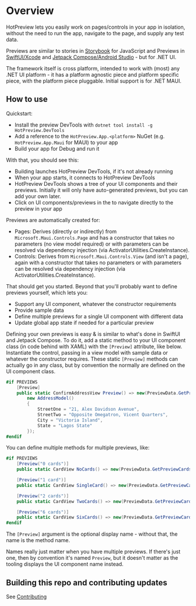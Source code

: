 # Overview

HotPreview lets you easily work on pages/controls in your app in isolation, without the
need to run the app, navigate to the page, and supply any test data.

Previews are similar to stories in [Storybook](https://storybook.js.org/) for JavaScript and Previews in
[SwiftUI/Xcode](https://developer.apple.com/documentation/xcode/previewing-your-apps-interface-in-xcode)
and [Jetpack Compose/Android Studio](https://developer.android.com/develop/ui/compose/tooling/previews) -
but for .NET UI.

The framework itself is cross platform, intended to work with (most) any .NET UI platform -
it has a platform agnostic piece and platform specific piece, with the platform piece pluggable.
Initial support is for .NET MAUI.

## How to use

Quickstart:

- Install the preview DevTools with `dotnet tool install -g HotPreview.DevTools`
- Add a reference to the `HotPreview.App.<platform>` NuGet (e.g. `HotPreview.App.Maui` for MAUI) to your app
- Build your app for Debug and run it

With that, you should see this:
- Building launches HotPreview DevTools, if it's not already running
- When your app starts, it connects to HotPreview DevTools
- HotPreview DevTools shows a tree of your UI components and their previews. Initially it will only have auto-generated previews, but you can add your own later.
- Click on UI components/previews in the to navigate directly to the preview in your app

Previews are automatically created for:

- Pages: Derives (directly or indirectly) from `Microsoft.Maui.Controls.Page` and has a constructor that takes no parameters (no view model required) or with parameters can be resolved via dependency injection (via ActivatorUtilities.CreateInstance).
- Controls: Derives from `Microsoft.Maui.Controls.View` (and isn't a page), again with a constructor that takes no parameters or with parameters can be resolved via dependency injection (via ActivatorUtilities.CreateInstance).

That should get you started. Beyond that you'll probably want to define previews yourself, which lets you:

- Support any UI component, whatever the constructor requirements
- Provide sample data
- Define multiple previews for a single UI component with different data
- Update global app state if needed for a particular preview

Defining your own previews is easy & is similar to what's done in SwiftUI and Jetpack Compose. To do it, add a static method to your UI component class (in code behind with XAML) with the `[Preview]` attribute, like below. Instantiate the control, passing in a view model with sample data or whatever the constructor requires. These static `[Preview]` methods can actually go
in any class, but by convention the normally are defined on the UI component class.

```C#
#if PREVIEWS
    [Preview]
    public static ConfirmAddressView Preview() => new(PreviewData.GetPreviewProducts(1), new DeliveryTypeModel(),
        new AddressModel()
        {
            StreetOne = "21, Alex Davidson Avenue",
            StreetTwo = "Opposite Omegatron, Vicent Quarters",
            City = "Victoria Island",
            State = "Lagos State"
        });
#endif
```

You can define multiple methods for multiple previews, like:

```C#
#if PREVIEWS
    [Preview("0 cards")]
    public static CardView NoCards() => new(PreviewData.GetPreviewCards(0));

    [Preview("1 card")]
    public static CardView SingleCard() => new(PreviewData.GetPreviewCards(1));

    [Preview("2 cards")]
    public static CardView TwoCards() => new(PreviewData.GetPreviewCards(2));

    [Preview("6 cards")]
    public static CardView SixCards() => new(PreviewData.GetPreviewCards(6));
#endif
```

The `[Preview]` argument is the optional display name - without that, the name
is the method name.

Names really just matter when you have multiple previews. If there's just one,
then by convention it's named `Preview`, but it doesn't matter as the tooling
displays the UI component name instead.

## Building this repo and contributing updates

See [Contributing](CONTRIBUTING.md)
